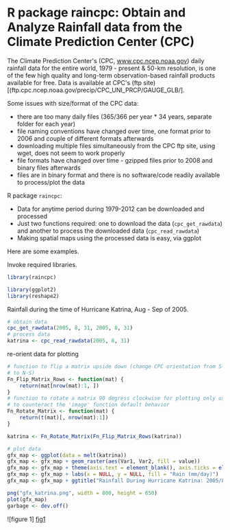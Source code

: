 R package raincpc: Obtain and Analyze Rainfall data from the Climate Prediction Center (CPC)
========================================================

The Climate Prediction Center's (CPC, www.cpc.ncep.noaa.gov) daily rainfall data for the entire world, 1979 - present & 50-km resolution, is one of the few high quality and long-term observation-based rainfall products available for free. Data is available at CPC's (ftp site)[(ftp.cpc.ncep.noaa.gov/precip/CPC_UNI_PRCP/GAUGE_GLB/]. 

Some issues with size/format of the CPC data:
* there are too many daily files (365/366 per year * 34 years, separate folder for each year)
* file naming conventions have changed over time, one format prior to 2006 and couple of different formats afterwards
* downloading multiple files simultaneously from the CPC ftp site, using wget, does not seem to work properly
* file formats have changed over time - gzipped files prior to 2008 and binary files afterwards
* files are in binary format and there is no software/code readily available to process/plot the data

R package `raincpc`:
* Data for anytime period during 1979-2012 can be downloaded and processed
* Just two functions required: one to download the data (`cpc_get_rawdata`) and another to process the downloaded data (`cpc_read_rawdata`)
* Making spatial maps using the processed data is easy, via ggplot

Here are some examples.

Invoke required libraries.


```r
library(raincpc)

library(ggplot2)
library(reshape2)
```


Rainfall during the time of Hurricane Katrina, Aug - Sep of 2005.


```r
# obtain data
cpc_get_rawdata(2005, 8, 31, 2005, 8, 31)
# process data
katrina <- cpc_read_rawdata(2005, 8, 31)
```


re-orient data for plotting


```r
# function to flip a matrix upside down (change CPC orientation from S-N
# to N-S)
Fn_Flip_Matrix_Rows <- function(mat) {
    return(mat[nrow(mat):1, ])
}
# function to rotate a matrix 90 degress clockwise for plotting only used
# to counteract the 'image' function default behavior
Fn_Rotate_Matrix <- function(mat) {
    return(t(mat)[, nrow(mat):1])
}

katrina <- Fn_Rotate_Matrix(Fn_Flip_Matrix_Rows(katrina))

# plot data
gfx_map <- ggplot(data = melt(katrina))
gfx_map <- gfx_map + geom_raster(aes(Var1, Var2, fill = value))
gfx_map <- gfx_map + theme(axis.text = element_blank(), axis.ticks = element_blank())
gfx_map <- gfx_map + labs(x = NULL, y = NULL, fill = "Rain (mm/day)")
gfx_map <- gfx_map + ggtitle("Rainfall During Hurricane Katrina: 2005/8/31")

png("gfx_katrina.png", width = 800, height = 650)
plot(gfx_map)
garbage <- dev.off()
```


![figure 1] [fig1]

[fig1]: gfx_katrina.png "figure 1" 
